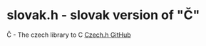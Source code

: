 
# slovak.h - slovak version of "Č"

Č - The czech library to C
[Czech.h GitHub](https://github.com/Toaster192/czech.h)